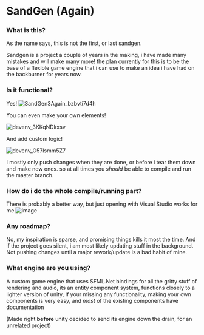 # SandGen (Again)


### What is this?
As the name says, this is not the first, or last sandgen.

Sandgen is a project a couple of years in the making, i have made many mistakes and will make many more!
the plan currently for this is to be the base of a flexible game engine
that i can use to make an idea i have had on the backburner for years now.

### Is it functional?
Yes!
![SandGen3Again_bzbvti7d4h](https://github.com/timmyred456/SandGen3/assets/24467262/ac56ffe1-2688-44d0-8d93-6c6894801efe)

You can even make your own elements!

![devenv_3KKqNDkxsv](https://github.com/timmyred456/SandGen3/assets/24467262/4ac210b4-f540-45fe-91ab-799566f2d784)

And add custom logic!

![devenv_O57lsmm5Z7](https://github.com/timmyred456/SandGen3/assets/24467262/251dee93-ab98-45e8-8a5c-16335bea88f9)


I mostly only push changes when they are done, or before i tear them down and make new ones. so at all times you *should* be able to
compile and run the master branch.

### How do i do the whole compile/running part?
There is probably a better way, but just opening with Visual Studio works for me
![image](https://github.com/timmyred456/SandGen3/assets/24467262/826605a4-55f3-4cbe-8509-1d1679d22942)

### Any roadmap?
No, my inspiration is sparse, and promising things kills it most the time.
And if the project goes silent, i am most likely updating stuff in the background.
Not pushing changes until a major rework/update is a bad habit of mine.

### What engine are you using?
A custom game engine that uses SFML.Net bindings for all the gritty stuff of rendering and audio,
its an entity component system, functions closely to a lighter version of unity,
If your missing any functionality, making your own components is very easy, and *most* of the existing components have documentation

(Made right **before** unity decided to send its engine down the drain, for an unrelated project)
